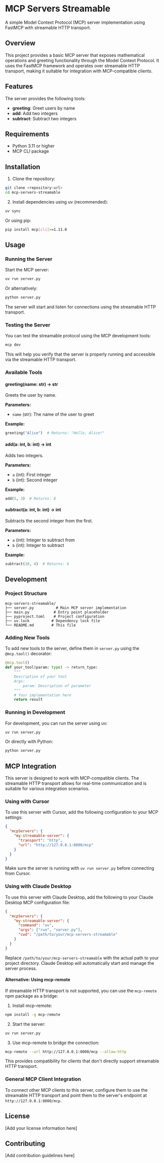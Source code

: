 # MCP Servers Streamable

A simple Model Context Protocol (MCP) server implementation using FastMCP with streamable HTTP transport.

## Overview

This project provides a basic MCP server that exposes mathematical operations and greeting functionality through the Model Context Protocol. It uses the FastMCP framework and operates over streamable HTTP transport, making it suitable for integration with MCP-compatible clients.

## Features

The server provides the following tools:

- **greeting**: Greet users by name
- **add**: Add two integers
- **subtract**: Subtract two integers

## Requirements

- Python 3.11 or higher
- MCP CLI package

## Installation

1. Clone the repository:
```bash
git clone <repository-url>
cd mcp-servers-streamable
```

2. Install dependencies using uv (recommended):
```bash
uv sync
```

Or using pip:
```bash
pip install mcp[cli]>=1.11.0
```

## Usage

### Running the Server

Start the MCP server:

```bash
uv run server.py
```

Or alternatively:

```bash
python server.py
```

The server will start and listen for connections using the streamable HTTP transport.

### Testing the Server

You can test the streamable protocol using the MCP development tools:

```bash
mcp dev
```

This will help you verify that the server is properly running and accessible via the streamable HTTP transport.

### Available Tools

#### greeting(name: str) -> str
Greets the user by name.

**Parameters:**
- `name` (str): The name of the user to greet

**Example:**
```python
greeting("Alice")  # Returns: "Hello, Alice!"
```

#### add(a: int, b: int) -> int
Adds two integers.

**Parameters:**
- `a` (int): First integer
- `b` (int): Second integer

**Example:**
```python
add(5, 3)  # Returns: 8
```

#### subtract(a: int, b: int) -> int
Subtracts the second integer from the first.

**Parameters:**
- `a` (int): Integer to subtract from
- `b` (int): Integer to subtract

**Example:**
```python
subtract(10, 4)  # Returns: 6
```

## Development

### Project Structure

```
mcp-servers-streamable/
├── server.py          # Main MCP server implementation
├── main.py           # Entry point placeholder
├── pyproject.toml    # Project configuration
├── uv.lock          # Dependency lock file
└── README.md        # This file
```

### Adding New Tools

To add new tools to the server, define them in `server.py` using the `@mcp.tool()` decorator:

```python
@mcp.tool()
def your_tool(param: type) -> return_type:
    """
    Description of your tool
    Args:
        param: Description of parameter
    """
    # Your implementation here
    return result
```

### Running in Development

For development, you can run the server using uv:

```bash
uv run server.py
```

Or directly with Python:

```bash
python server.py
```

## MCP Integration

This server is designed to work with MCP-compatible clients. The streamable HTTP transport allows for real-time communication and is suitable for various integration scenarios.

### Using with Cursor

To use this server with Cursor, add the following configuration to your MCP settings:

```json
{
  "mcpServers": {
    "my-streamable-server": {
      "transport": "http",
      "url": "http://127.0.0.1:8000/mcp"      
    }
  }
}
```

Make sure the server is running with `uv run server.py` before connecting from Cursor.

### Using with Claude Desktop

To use this server with Claude Desktop, add the following to your Claude Desktop MCP configuration file:

```json
{
  "mcpServers": {
    "my-streamable-server": {
      "command": "uv",
      "args": ["run", "server.py"],
      "cwd": "/path/to/your/mcp-servers-streamable"
    }
  }
}
```

Replace `/path/to/your/mcp-servers-streamable` with the actual path to your project directory. Claude Desktop will automatically start and manage the server process.

#### Alternative: Using mcp-remote

If streamable HTTP transport is not supported, you can use the `mcp-remote` npm package as a bridge:

1. Install mcp-remote:
```bash
npm install -g mcp-remote
```

2. Start the server:
```bash
uv run server.py
```

3. Use mcp-remote to bridge the connection:
```bash
mcp-remote --url http://127.0.0.1:8000/mcp --allow-http
```

This provides compatibility for clients that don't directly support streamable HTTP transport.

### General MCP Client Integration

To connect other MCP clients to this server, configure them to use the streamable HTTP transport and point them to the server's endpoint at `http://127.0.0.1:8000/mcp`.

## License

[Add your license information here]

## Contributing

[Add contribution guidelines here]
